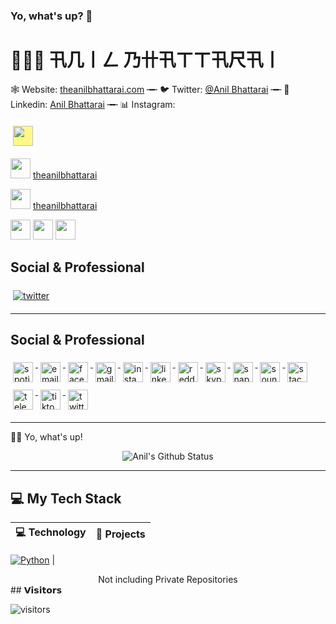 ### Yo, what's up? 👋
# 👨🏻‍💻 卂几丨ㄥ 乃卄卂ㄒㄒ卂尺卂丨

<p align="center" body>
         
🕸 Website: <a href="https://theanilbhattarai.com" target="_blank">theanilbhattarai.com</a> ╼╾ 🐦 Twitter: <a href="https://twitter.nikolavinci.com" target="_blank">@Anil Bhattarai</a> ╼╾ 🔗 Linkedin: <a href="https://linkedin.com/nikolavinci" target="_blank">Anil Bhattarai</a> ╼╾ 📊 Instagram: 

</p>

<a href="https://facebook.com/theanilbhattarai">
         <img height="32" width="32" style="vertical-align:top; margin:6px 4px; background-color:#fff888" src="https://cdn.jsdelivr.net/npm/simple-icons@v3/icons/facebook.svg" />
      </a>
                               
<img height="32" width="32" src="https://cdn.jsdelivr.net/npm/simple-icons@v3/icons/facebook.svg" /> <a href="https://facebook.com/theanilbhattarai" target="_blank">theanilbhattarai</a>

<img height="32" width="32" src="https://unpkg.com/simple-icons@v3/icons/instagram.svg" /> <a href="https://instagram.com/theanilbhattarai" target="_blank">theanilbhattarai</a>

<img height="32" width="32" src="https://unpkg.com/simple-icons@v3/icons/linkedin.svg" />

<img height="32" width="32" src="https://cdn.jsdelivr.net/npm/simple-icons@v3/icons/github.svg" />

<img height="32" width="32" src="https://unpkg.com/simple-icons@v3/icons/spotify.svg" />


## Social & Professional 
<p align="left">

  <a href="#">
    <img src="https://github.com/MikeCodesDotNET/ColoredBadges/tree/master/svg/social/twitter.svg" alt="twitter" style="vertical-align:top; margin:6px 4px">
  </a>    
  
</p>


---


## Social & Professional 
<p align="left">
  <a href="#">
    <img height="32" width="32" src="https://unpkg.com/simple-icons@v3/icons/spotify.svg" alt="spotify" style="vertical-align:top; margin:6px 4px">
  </a>  

  <a href="#">
    <img height="32" width="32" src="svg/social/email_me.svg" alt="email_me" style="vertical-align:top; margin:6px 4px">
  </a>  
  
  <a href="https://facebook.com/theanilbhattarai">
    <img height="32" width="32" src="https://cdn.jsdelivr.net/npm/simple-icons@v3/icons/facebook.svg" alt="facebook" style="vertical-align:top; margin:6px 4px">
  </a>  


  <a href="#">
    <img height="32" width="32" src="svg/social/gmail.svg" alt="gmail" style="vertical-align:top; margin:6px 4px">
  </a>  

  <a href="#">
    <img height="32" width="32" src="https://unpkg.com/simple-icons@v3/icons/instagram.svg" alt="instagram" style="vertical-align:top; margin:6px 4px">
  </a>  

  <a href="#">
    <img height="32" width="32" src="https://unpkg.com/simple-icons@v3/icons/linkedin.svg" alt="linkedin" style="vertical-align:top; margin:6px 4px">
  </a>  


  <a href="#">
    <img height="32" width="32" src="https://unpkg.com/simple-icons@v3/icons/reddit.svg" alt="reddit" style="vertical-align:top; margin:6px 4px">
  </a>  

  <a href="#">
    <img height="32" width="32" src="https://unpkg.com/simple-icons@v3/icons/skype.svg" alt="skype" style="vertical-align:top; margin:6px 4px">
  </a>  

  <a href="#">
    <img height="32" width="32" src="https://unpkg.com/simple-icons@v3/icons/snapchat.svg" alt="snapchat" style="vertical-align:top; margin:6px 4px">
  </a>  

  <a href="#">
    <img height="32" width="32" src="https://unpkg.com/simple-icons@v3/icons/soundcloud.svg" alt="soundcloud" style="vertical-align:top; margin:6px 4px">
  </a>  

  <a href="#">
    <img height="32" width="32" src="svg/social/stackoverflow.svg" alt="stackoverflow" style="vertical-align:top; margin:6px 4px">
  </a>    
  
   <a href="#">
    <img height="32" width="32" src="https://unpkg.com/simple-icons@v3/icons/telegram.svg" alt="telegram" style="vertical-align:top; margin:6px 4px">
  </a>    
  
  <a href="#">
    <img height="32" width="32" src="https://unpkg.com/simple-icons@v3/icons/tiktok.svg" alt="tiktok" style="vertical-align:top; margin:6px 4px">
  </a>    
  
  <a href="#">
    <img height="32" width="32" src="https://unpkg.com/simple-icons@v3/icons/twitter.svg" alt="twitter" style="vertical-align:top; margin:6px 4px">
  </a>    

</p>

--- 

👋🏼 Yo, what's up! 

<div align = "center">

![Anil's Github Status](https://github-readme-stats.vercel.app/api?username=theanilbhattarai&show_icons=true&title_color=3793c4&icon_color=ffbb00&text_color=ffffff&bg_color=000000)

<hr>

</div>

## 💻 My Tech Stack

<!-- START OF PROFILE STACK, DO NOT REMOVE -->
| 💻 **Technology** | 🚀 **Projects** |
|-|-|

[![Python](https://img.shields.io/static/v1?label=&message=Python&color=3C78A9&logo=python&logoColor=white)](https://www.python.org/) | 

<!-- END OF PROFILE STACK, DO NOT REMOVE -->

<div align="center">
    Not including Private Repositories
</div>

</body>
</div>
## 𝗩𝗶𝘀𝗶𝘁𝗼𝗿𝘀

![visitors](https://visitor-badge.glitch.me/badge?page_id=theanilbhattarai)

</body>
</html>

